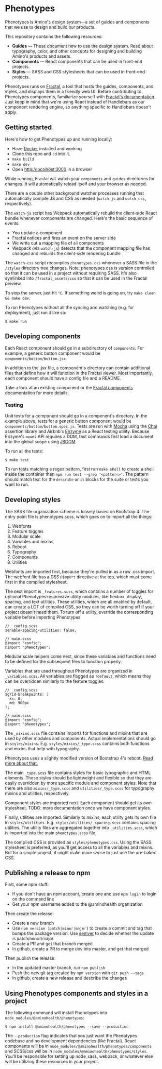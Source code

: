 # Phenotypes

Phenotypes is Amino's design system—a set of guides and components that we use to design and build our products.

This repository contains the following resources:

* **Guides** — These document how to use the design system. Read about typography, color, and other concepts for designing and building Amino's products and assets.
* **Components** — React components that can be used in front-end projects.
* **Styles** — SASS and CSS stylesheets that can be used in front-end projects.

Phenotypes runs on [Fractal](http://fractal.build), a tool that hosts the guides, components, and styles, and displays them in a friendly web UI. Before contributing to Phenotypes components, familiarize yourself with [Fractal's documentation](http://fractal.build/guide). Just keep in mind that we're using React instead of Handlebars as our component rendering engine, so anything specific to Handlebars doesn't apply.

## Getting started

Here's how to get Phenotypes up and running locally:

* Have [Docker](https://www.docker.com) installed and working
* Clone this repo and `cd` into it.
* `make build`
* `make dev`
* Open [http://localhost:3000](http://localhost:3000) in a browser

While running, Fractal will watch your `components` and `guides` directories for changes. It will automatically reload itself and your browser as needed.

There are a couple other background watcher processes running that automatically compile JS and CSS as needed (`watch-js` and `watch-css`, respectively).

The `watch-js` script has Webpack automatically rebuild the client-side React bundle whenever components are changed. Here's the basic sequence of events:

* You update a component
* Fractal notices and fires an event on the server side
* We write out a mapping file of all components
* Webpack (via `watch-js`) detects that the component mapping file has changed and rebuilds the client-side rendering bundle

The `watch-css` script recompiles `phenotypes.css` whenever a SASS file in the `/styles` directory tree changes. Note: phenotypes.css is version controlled so that it can be used in a project without requiring SASS. It's also symlinked into `/fractal_assets/css` so that it can be used in the Fractal preview.

To stop the server, just hit `^C`. If something weird is going on, try `make clean && make dev`.

To run Phenotypes without all the syncing and watching (e.g. for deployment), just run it like so:

```
$ make run
```

## Developing components

Each React component should go in a subdirectory of `components`. For example, a generic button component would be `components/button/button.jsx`.

In addition to the .jsx file, a component's directory can contain additional files that define how it will function in the Fractal viewer. Most importantly, each component should have a config file and a README.

Take a look at an existing component or the [Fractal components](http://fractal.build/guide/components) documentation for more details.

### Testing

Unit tests for a component should go in a component's directory. In the example above, tests for a generic button component would be `components/button/button.spec.js`. Tests are run with [Mocha](https://mochajs.org/) using the [Chai](http://chaijs.com/) assertion library and Airbnb's [Enzyme](https://github.com/airbnb/enzyme) as a React testing utility. Because Enzyme's `mount` API requires a DOM, test commands first load a document into the global scope using [JSDOM](https://github.com/tmpvar/jsdom).

To run all the tests:
```
$ make test
```

To run tests matching a regex pattern, first run `make shell` to create a shell inside the container then `npm run test --grep '<pattern>'`. The pattern should match text for the `describe` or `it` blocks for the suite or tests you want to run.

## Developing styles

The SASS file organization scheme is loosely based on Bootstrap 4. The entry point file is phenotypes.scss, which goes on to import all the things:

1. Webfonts
2. Feature toggles
3. Modular scale
4. Variables and mixins
5. Reboot
6. Typography
7. Components
8. Utilities

Webfonts are imported first, because they're pulled in as a raw .css import. The webfont file has a CSS `@import` directive at the top, which must come first in the compiled stylesheet.

The next import is `_features.scss`, which contains a number of toggles for optional Phenotypes responsive utility modules, like flexbox, display, spacing, and text utilities. These utilities, which are all enabled by default, can create a LOT of compiled CSS, so they can be worth turning off if your project doesn't need them. To turn off a utility, override the corresponding variable before importing Phenotypes:

```
// _config.scss
$enable-spacing-utilities: false;

// main.scss
@import "config";
@import "phenotypes";
```

Modular scale helpers come next, since these variables and functions need to be defined for the subsequent files to function properly.

Variables that are used throughout Phenotypes are organized in `_variables.scss`. All variables are flagged as `!default`, which means they can be overridden similarly to the feature toggles:

```
// _config.scss
$grid-breakpoints: (
  xs: 0,
  md: 900px
);

// main.scss
@import "config";
@import "phenotypes";
```

The `_mixins.scss` file contains imports for functions and mixins that are used by other modules and components. Actual implementations should go in `styles/mixins`. E.g. `styles/mixins/_type.scss` contains both functions and mixins that help with typography.

Phenotypes uses a slightly modified version of Bootstrap 4's reboot. [Read more about that.](https://v4-alpha.getbootstrap.com/content/reboot/)

The main `_type.scss` file contains styles for basic typographic and HTML elements. These styles should be lightweight and flexible so that they are easily overridden by more specific module and component styles. Note that there are also `mixins/_type.scss` and `utilities/_type.scss` for typography mixins and utilities, respectively.

Component styles are imported next. Each component should get its own stylesheet. TODO: more documentation once we have component styles.

Finally, utilities are imported. Similarly to mixins, each utility gets its own file in `styles/utilities`. E.g. `styles/utilities/_spacing.scss` contains spacing utilities. The utility files are aggregated together into `_utilities.scss`, which is imported into the main `phenotypes.scss` file.

The compiled CSS is provided as `styles/phenotypes.css`. Using the SASS stylesheet is preferred, as you'll get access to all the variables and mixins. But for a simple project, it might make more sense to just use the pre-baked CSS.

## Publishing a release to npm

First, some npm stuff:

* If you don't have an npm account, create one and use `npm login` to login on the command line
* Get your npm username added to the @aminohealth organization

Then create the release:

* Create a new branch
* Use `npm version [patch|minor|major]` to create a commit and tag that bumps the package version. Use [semver](http://semver.org/) to decide whether the update is patch/minor/major.
* Create a PR and get that branch merged
* In github, create a PR to merge dev into master, and get that merged

Then publish the release:

* In the updated master branch, run `npm publish`
* Push the new git tag created by `npm version` with `git push --tags`
* In github, create a new release and describe the changes


## Using Phenotypes components and styles in a project

The following command will install Phenotypes into `node_modules/@aminohealth/phenotypes`:

```
$ npm install @aminohealth/phenotypes --save --production
```

The `--production` flag indicates that you just want the Phenotypes codebase and no development dependencies (like Fractal). React components will be in `node_modules/@aminohealth/phenotypes/components` and SCSS/css will be in `node_modules/@aminohealth/phenotypes/styles`. You'll be responsible for setting up node_sass, webpack, or whatever else will be utilizing these resources in your project.
